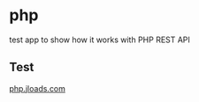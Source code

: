 # php
test app to show how it works with PHP REST API

## Test
[php.jloads.com](https://php.jloads.com/index.php)
